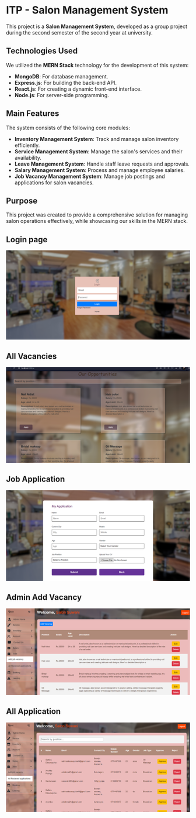 # ITP - Salon Management System  

This project is a **Salon Management System**, developed as a group project during the second semester of the second year at university.  

## Technologies Used  

We utilized the **MERN Stack** technology for the development of this system:  
- **MongoDB**: For database management.  
- **Express.js**: For building the back-end API.  
- **React.js**: For creating a dynamic front-end interface.  
- **Node.js**: For server-side programming.  

## Main Features  

The system consists of the following core modules:  
- **Inventory Management System**: Track and manage salon inventory efficiently.  
- **Service Management System**: Manage the salon's services and their availability.  
- **Leave Management System**: Handle staff leave requests and approvals.  
- **Salary Management System**: Process and manage employee salaries.  
- **Job Vacancy Management System**: Manage job postings and applications for salon vacancies.  

## Purpose  

This project was created to provide a comprehensive solution for managing salon operations effectively, while showcasing our skills in the MERN stack. 

## Login page
![image alert](https://github.com/AvishkaRodrigooo/Salon-Management-System/blob/master/Loginpage.png)

## All Vacancies
![image alert](https://github.com/AvishkaRodrigooo/Salon-Management-System/blob/master/Vacanciespage.png)

## Job Application
![image alert](https://github.com/AvishkaRodrigooo/Salon-Management-System/blob/master/JobApplication.png)

## Admin Add Vacancy
![image alert](https://github.com/AvishkaRodrigooo/Salon-Management-System/blob/master/AdminAddVacancypage1.png)

## All Application
![image alert](https://github.com/AvishkaRodrigooo/Salon-Management-System/blob/master/AllApplications.png)
